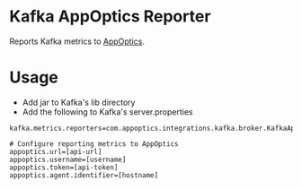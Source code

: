 # Kafka AppOptics Reporter

Reports Kafka metrics to [AppOptics](https://appoptics.com).

# Usage

* Add jar to Kafka's lib directory
* Add the following to Kafka's server.properties

```
kafka.metrics.reporters=com.appoptics.integrations.kafka.broker.KafkaAppopticsReporter

# Configure reporting metrics to AppOptics
appoptics.url=[api-url]
appoptics.username=[username]
appoptics.token=[api-token]
appoptics.agent.identifier=[hostname]

```
